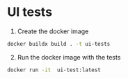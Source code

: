 # UI tests

1. Create the docker image

```bash
docker buildx build . -t ui-tests
```

2. Run the docker image with the tests

```bash
docker run -it  ui-test:latest
```
